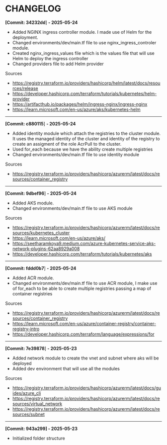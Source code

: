 # CHANGELOG

**[Commit: 34232dd**] **- 2025-05-24**

- Added NGINX ingress controller module. I made use of Helm for the deployment.
- Changed environments/dev/main.tf file to use nginx_ingress_controler module.
- Created nginx_ingress_values file which is the values file that will use Helm to deploy the ingress controller
- Changed providers file to add Helm provider

Sources

- https://registry.terraform.io/providers/hashicorp/helm/latest/docs/resources/release
- https://developer.hashicorp.com/terraform/tutorials/kubernetes/helm-provider
- https://artifacthub.io/packages/helm/ingress-nginx/ingress-nginx
- https://learn.microsoft.com/en-us/azure/aks/kubernetes-helm

---

**[Commit: c880115**] **- 2025-05-24**

- Added identity module which attach the registries to the cluster module. It uses the managed identity of the cluster and identity of the registry to create an assigment of the role AcrPull to the cluster.
- Used for_each because we have the ability create multiple registries
- Changed environments/dev/main.tf file to use identity module

Sources

- https://registry.terraform.io/providers/hashicorp/azurerm/latest/docs/resources/container_registry

---

**[Commit: 9dbef96**] **- 2025-05-24**

- Added AKS module.
- Changed environments/dev/main.tf file to use AKS module

Sources

- https://registry.terraform.io/providers/hashicorp/azurerm/latest/docs/resources/kubernetes_cluster
- https://learn.microsoft.com/en-us/azure/aks/
- https://seetharamkoya9.medium.com/azure-kubernetes-service-aks-network-plugins-62aa8929a008
- https://developer.hashicorp.com/terraform/tutorials/kubernetes/aks

---

**[Commit: fddd0b7**] **- 2025-05-24**

- Added ACR module.
- Changed environments/dev/main.tf file to use ACR module, I make use of for_each to be able to create multiple registries passing a map of container registries

Sources

- https://registry.terraform.io/providers/hashicorp/azurerm/latest/docs/resources/container_registry
- https://learn.microsoft.com/en-us/azure/container-registry/container-registry-intro
- https://developer.hashicorp.com/terraform/language/expressions/for

---

**[Commit: 7e39878**] **- 2025-05-23**

- Added network module to create the vnet and subnet where aks will be deployed
- Added dev environment that will use all the modules

Sources

- https://registry.terraform.io/providers/hashicorp/azurerm/latest/docs/guides/azure_cli
- https://registry.terraform.io/providers/hashicorp/azurerm/latest/docs/resources/virtual_network
- https://registry.terraform.io/providers/hashicorp/azurerm/latest/docs/resources/subnet

---

**[Commit: 943a299] - 2025-05-23**

- Initialized folder structure